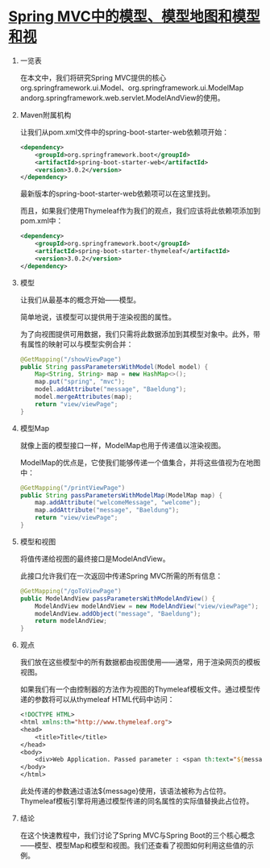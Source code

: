 # [Spring MVC中的模型、模型地图和模型和视](https://www.baeldung.com/spring-mvc-model-model-map-model-view)

1. 一览表

    在本文中，我们将研究Spring MVC提供的核心org.springframework.ui.Model、org.springframework.ui.ModelMap andorg.springframework.web.servlet.ModelAndView的使用。

2. Maven附属机构

    让我们从pom.xml文件中的spring-boot-starter-web依赖项开始：

    ```xml
    <dependency>
        <groupId>org.springframework.boot</groupId>
        <artifactId>spring-boot-starter-web</artifactId>
        <version>3.0.2</version>
    </dependency>
    ```

    最新版本的spring-boot-starter-web依赖项可以在这里找到。

    而且，如果我们使用Thymeleaf作为我们的观点，我们应该将此依赖项添加到pom.xml中：

    ```xml
    <dependency>
        <groupId>org.springframework.boot</groupId>
        <artifactId>spring-boot-starter-thymeleaf</artifactId>
        <version>3.0.2</version>
    </dependency>
    ```

3. 模型

    让我们从最基本的概念开始——模型。

    简单地说，该模型可以提供用于渲染视图的属性。

    为了向视图提供可用数据，我们只需将此数据添加到其模型对象中。此外，带有属性的映射可以与模型实例合并：

    ```java
    @GetMapping("/showViewPage")
    public String passParametersWithModel(Model model) {
        Map<String, String> map = new HashMap<>();
        map.put("spring", "mvc");
        model.addAttribute("message", "Baeldung");
        model.mergeAttributes(map);
        return "view/viewPage";
    }
    ```

4. 模型Map

    就像上面的模型接口一样，ModelMap也用于传递值以渲染视图。

    ModelMap的优点是，它使我们能够传递一个值集合，并将这些值视为在地图中：

    ```java
    @GetMapping("/printViewPage")
    public String passParametersWithModelMap(ModelMap map) {
        map.addAttribute("welcomeMessage", "welcome");
        map.addAttribute("message", "Baeldung");
        return "view/viewPage";
    }
    ```

5. 模型和视图

    将值传递给视图的最终接口是ModelAndView。

    此接口允许我们在一次返回中传递Spring MVC所需的所有信息：

    ```java
    @GetMapping("/goToViewPage")
    public ModelAndView passParametersWithModelAndView() {
        ModelAndView modelAndView = new ModelAndView("view/viewPage");
        modelAndView.addObject("message", "Baeldung");
        return modelAndView;
    }
    ```

6. 观点

    我们放在这些模型中的所有数据都由视图使用——通常，用于渲染网页的模板视图。

    如果我们有一个由控制器的方法作为视图的Thymeleaf模板文件。通过模型传递的参数将可以从thymeleaf HTML代码中访问：

    ```jsp
    <!DOCTYPE HTML>
    <html xmlns:th="http://www.thymeleaf.org">
    <head>
        <title>Title</title>
    </head>
    <body>
        <div>Web Application. Passed parameter : <span th:text="${message}"></span></div>
    </body>
    </html>
    ```

    此处传递的参数通过语法${message}使用，该语法被称为占位符。Thymeleaf模板引擎将用通过模型传递的同名属性的实际值替换此占位符。

7. 结论

    在这个快速教程中，我们讨论了Spring MVC与Spring Boot的三个核心概念——模型、模型Map和模型和视图。我们还查看了视图如何利用这些值的示例。
